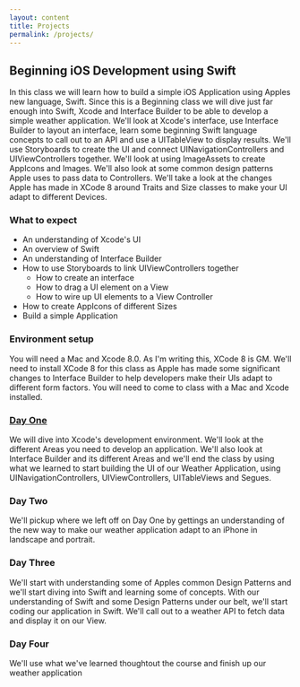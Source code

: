 ```yaml
---
layout: content
title: Projects
permalink: /projects/
---
```

## Beginning iOS Development using Swift

In this class we will learn how to build a simple iOS Application using Apples new language, Swift. Since this is a
Beginning class we will dive just far enough into Swift, Xcode and Interface Builder to be able to develop a simple weather application.
We'll look at Xcode's interface, use Interface Builder to layout an interface, learn some beginning Swift language concepts to call out to an API and use a UITableView to display
results. We'll use Storyboards to create the UI and connect UINavigationControllers and UIViewControllers together. We'll look at using ImageAssets to create AppIcons and Images. We'll also look at some common design patterns Apple uses to 
pass data to Controllers. We'll take a look at the changes Apple has made in XCode 8 around Traits and Size classes to make your UI adapt to different Devices.

### What to expect

- An understanding of Xcode's UI
- An overview of Swift
- An understanding of Interface Builder
- How to use Storyboards to link UIViewControllers together
    - How to create an interface
    - How to drag a UI element on a View
    - How to wire up UI elements to a View Controller
- How to create AppIcons of different Sizes
- Build a simple Application


### Environment setup
You will need a Mac and Xcode 8.0. As I'm writing this, XCode 8 is GM. We'll need to install XCode 8 for this class as Apple has made some significant changes to Interface Builder to help developers make their UIs adapt to different form factors.
You will need to come to class with a Mac and Xcode installed.

### [Day One](http://www.tonymerante/) 
We will dive into Xcode's development environment. We'll look at the different Areas you need to develop an application. We'll also look at Interface Builder and its different Areas and
we'll end the class by using what we learned to start building the UI of our Weather Application, using UINavigationControllers, UIViewControllers, UITableViews and Segues.

### Day Two
We'll pickup where we left off on Day One by gettings an understanding of the new way to make our weather application adapt to an iPhone in landscape and portrait.


### Day Three
We'll start with understanding some of Apples common Design Patterns and we'll start diving into Swift and learning some of concepts. 
With our understanding of Swift and some Design Patterns under our belt, we'll start coding our application in Swift. We'll call out to a weather API to fetch data and display it on our View.

### Day Four
We'll use what we've learned thoughtout the course and finish up our weather application

